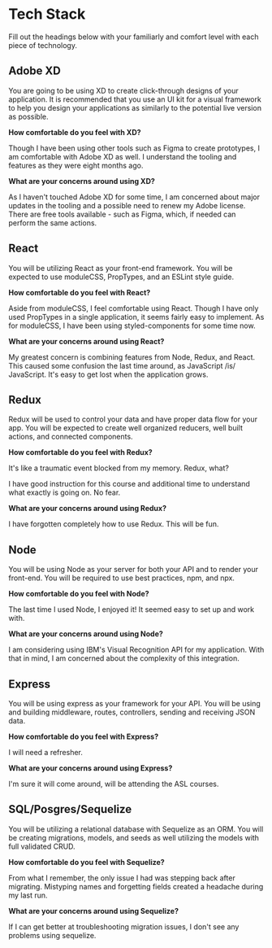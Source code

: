 # Tech Stack

Fill out the headings below with your familiarly and comfort level with each piece of technology.

## Adobe XD

You are going to be using XD to create click-through designs of your application. It is recommended that you use an UI kit for a visual framework to help you design your applications as similarly to the potential live version as possible.

**How comfortable do you feel with XD?**

Though I have been using other tools such as Figma to create prototypes, I am comfortable with Adobe XD as well. I understand the tooling and features as they were eight months ago.

**What are your concerns around using XD?**

As I haven't touched Adobe XD for some time, I am concerned about major updates in the tooling and a possible need to renew my Adobe license. There are free tools available - such as Figma, which, if needed can perform the same actions.

## React

You will be utilizing React as your front-end framework. You will be expected to use moduleCSS, PropTypes, and an ESLint style guide.

**How comfortable do you feel with React?**

Aside from moduleCSS, I feel comfortable using React. Though I have only used PropTypes in a single application, it seems fairly easy to implement. As for moduleCSS, I have been using styled-components for some time now.

**What are your concerns around using React?**

My greatest concern is combining features from Node, Redux, and React. This caused some confusion the last time around, as JavaScript /is/ JavaScript. It's easy to get lost when the application grows.

## Redux

Redux will be used to control your data and have proper data flow for your app. You will be expected to create well organized reducers, well built actions, and connected components.

**How comfortable do you feel with Redux?**

It's like a traumatic event blocked from my memory. Redux, what?

I have good instruction for this course and additional time to understand what exactly is going on. No fear.

**What are your concerns around using Redux?**

I have forgotten completely how to use Redux. This will be fun.

## Node

You will be using Node as your server for both your API and to render your front-end. You will be required to use best practices, npm, and npx.

**How comfortable do you feel with Node?**

The last time I used Node, I enjoyed it! It seemed easy to set up and work with.

**What are your concerns around using Node?**

I am considering using IBM's Visual Recognition API for my application. With that in mind, I am concerned about the complexity of this integration.

## Express

You will be using express as your framework for your API. You will be using and building middleware, routes, controllers, sending and receiving JSON data.

**How comfortable do you feel with Express?**

I will need a refresher.

**What are your concerns around using Express?**

I'm sure it will come around, will be attending the ASL courses.

## SQL/Posgres/Sequelize

You will be utilizing a relational database with Sequelize as an ORM. You will be creating migrations, models, and seeds as well utilizing the models with full validated CRUD.

**How comfortable do you feel with Sequelize?**

From what I remember, the only issue I had was stepping back after migrating. Mistyping names and forgetting fields created a headache during my last run.

**What are your concerns around using Sequelize?**

If I can get better at troubleshooting migration issues, I don't see any problems using sequelize.
